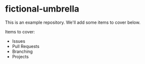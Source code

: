 # fictional-umbrella
This is an example repository. We'll add some items to cover below.

Items to cover:
* Issues
* Pull Requests
* Branching
* Projects
